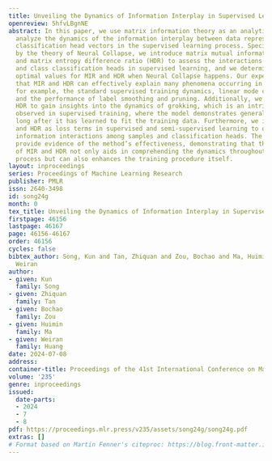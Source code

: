 ```yaml
---
title: Unveiling the Dynamics of Information Interplay in Supervised Learning
openreview: 5hfvLBgnNE
abstract: In this paper, we use matrix information theory as an analytical tool to
  analyze the dynamics of the information interplay between data representations and
  classification head vectors in the supervised learning process. Specifically, inspired
  by the theory of Neural Collapse, we introduce matrix mutual information ratio (MIR)
  and matrix entropy difference ratio (HDR) to assess the interactions of data representation
  and class classification heads in supervised learning, and we determine the theoretical
  optimal values for MIR and HDR when Neural Collapse happens. Our experiments show
  that MIR and HDR can effectively explain many phenomena occurring in neural networks,
  for example, the standard supervised training dynamics, linear mode connectivity,
  and the performance of label smoothing and pruning. Additionally, we use MIR and
  HDR to gain insights into the dynamics of grokking, which is an intriguing phenomenon
  observed in supervised training, where the model demonstrates generalization capabilities
  long after it has learned to fit the training data. Furthermore, we introduce MIR
  and HDR as loss terms in supervised and semi-supervised learning to optimize the
  information interactions among samples and classification heads. The empirical results
  provide evidence of the method’s effectiveness, demonstrating that the utilization
  of MIR and HDR not only aids in comprehending the dynamics throughout the training
  process but can also enhances the training procedure itself.
layout: inproceedings
series: Proceedings of Machine Learning Research
publisher: PMLR
issn: 2640-3498
id: song24g
month: 0
tex_title: Unveiling the Dynamics of Information Interplay in Supervised Learning
firstpage: 46156
lastpage: 46167
page: 46156-46167
order: 46156
cycles: false
bibtex_author: Song, Kun and Tan, Zhiquan and Zou, Bochao and Ma, Huimin and Huang,
  Weiran
author:
- given: Kun
  family: Song
- given: Zhiquan
  family: Tan
- given: Bochao
  family: Zou
- given: Huimin
  family: Ma
- given: Weiran
  family: Huang
date: 2024-07-08
address:
container-title: Proceedings of the 41st International Conference on Machine Learning
volume: '235'
genre: inproceedings
issued:
  date-parts:
  - 2024
  - 7
  - 8
pdf: https://proceedings.mlr.press/v235/assets/song24g/song24g.pdf
extras: []
# Format based on Martin Fenner's citeproc: https://blog.front-matter.io/posts/citeproc-yaml-for-bibliographies/
---
```

